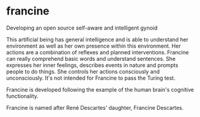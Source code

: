 # francine
Developing an open source self-aware and intelligent gynoid

This artificial being has general intelligence and is able to understand her environment as well as her own presence within this environment. Her actions are a combination of reflexes and planned interventions. Francine can really comprehend basic words and understand sentences. She expresses her inner feelings, describes events in nature and prompts people to do things. She controls her actions consciously and unconsciously.
It's not intended for Francine to pass the Turing test.

Francine is developed following the example of the human brain's cognitive functionality.

Francine is named after René Descartes' daughter, Francine Descartes.
